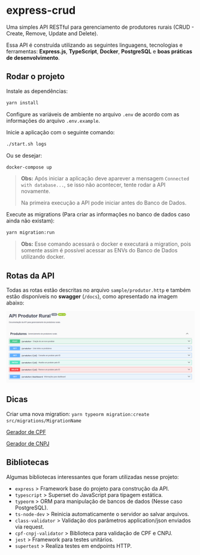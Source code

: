 # express-crud

Uma simples API RESTful para gerenciamento de produtores rurais (CRUD - Create, Remove, Update and Delete).

Essa API é construída utilizando as seguintes linguagens, tecnologias e ferramentas: **Express.js**, **TypeScript**, **Docker**, **PostgreSQL** e **boas práticas de desenvolvimento**.

## Rodar o projeto

Instale as dependências:

```bash
yarn install
```

Configure as variáveis de ambiente no arquivo `.env` de acordo com as informações do arquivo `.env.example`.

Inicie a aplicação com o seguinte comando:

```bash
./start.sh logs
```

Ou se desejar:

```bash
docker-compose up
```

> **Obs:** Após iniciar a aplicação deve aparever a mensagem `Connected with database...`, se isso não acontecer, tente rodar a API novamente.
>
> Na primeira execução a API pode iniciar antes do Banco de Dados.

Execute as migrations (Para criar as informações no banco de dados caso ainda não existam):

```bash
yarn migration:run
```

> **Obs:** Esse comando acessará o docker e executará a migration, pois somente assim é possível acessar as ENVs do Banco de Dados utilizando docker.

## Rotas da API

Todas as rotas estão descritas no arquivo `sample/produtor.http` e também estão disponíveis no **swagger** (`/docs`), como apresentado na imagem abaixo:

![Swagger](src/swagger/swagger.png)

## Dicas

Criar uma nova migration: `yarn typeorm migration:create src/migrations/MigrationName`

[Gerador de CPF](https://www.4devs.com.br/gerador_de_cpf)

[Gerador de CNPJ](https://www.4devs.com.br/gerador_de_cnpj)

## Bibliotecas

Algumas bibliotecas interessantes que foram utilizadas nesse projeto:

- `express` > Framework base do projeto para construção da API.
- `typescript` > Superset do JavaScript para tipagem estática.
- `typeorm` > ORM para manipulação de bancos de dados (Nesse caso PostgreSQL).
- `ts-node-dev` > Reinicia automaticamente o servidor ao salvar arquivos.
- `class-validator` > Validação dos parâmetros application/json enviados via request.
- `cpf-cnpj-validator` > Biblioteca para validação de CPF e CNPJ.
- `jest` > Framework para testes unitários.
- `supertest` > Realiza testes em endpoints HTTP.
